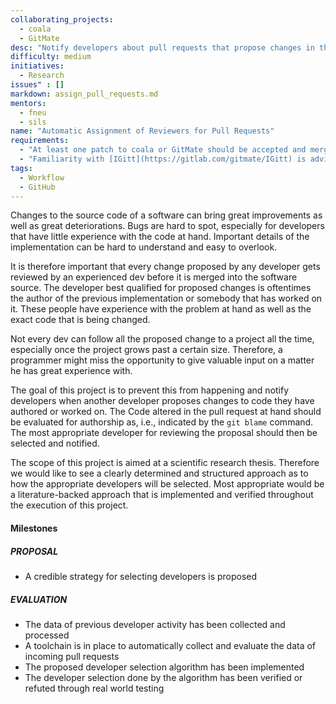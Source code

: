 ```yaml
---
collaborating_projects:
  - coala
  - GitMate
desc: "Notify developers about pull requests that propose changes in their specific field of expertise"
difficulty: medium
initiatives:
  - Research
issues" : []
markdown: assign_pull_requests.md
mentors:
  - fneu
  - sils
name: "Automatic Assignment of Reviewers for Pull Requests"
requirements:
  - "At least one patch to coala or GitMate should be accepted and merged."
  - "Familiarity with [IGitt](https://gitlab.com/gitmate/IGitt) is advised"
tags:
  - Workflow
  - GitHub
---
```

Changes to the source code of a software can bring great improvements as well as
great deteriorations. Bugs are hard to spot, especially for developers that
have little experience with the code at hand. Important details of the implementation
can be hard to understand and easy to overlook.

It is therefore important that every change proposed by any developer gets reviewed
by an experienced dev before it is merged into the software source. The developer
best qualified for proposed changes is oftentimes the author of the previous
implementation or somebody that has worked on it. These people have experience with
the problem at hand as well as the exact code that is being changed.

Not every dev can follow all the proposed change to a project all the time, especially
once the project grows past a certain size. Therefore, a programmer might miss the
opportunity to give valuable input on a matter he has great experience with.

The goal of this project is to prevent this from happening and notify developers when another
developer proposes changes to code they have authored or worked on. The Code altered in
the pull request at hand should be evaluated for authorship as, i.e., indicated by the `git blame`
command. The most appropriate developer for reviewing the proposal should then be selected and
notified.

The scope of this project is aimed at a scientific research thesis. Therefore we would like to see a
clearly determined and structured approach as to how the appropriate developers will be selected.
Most appropriate would be a literature-backed approach that is implemented and verified throughout the
execution of this project.

#### Milestones

##### PROPOSAL

* A credible strategy for selecting developers is proposed

##### EVALUATION

* The data of previous developer activity has been collected and processed
* A toolchain is in place to automatically collect and evaluate the data of incoming pull requests
* The proposed developer selection algorithm has been implemented
* The developer selection done by the algorithm has been verified or refuted through real world testing
